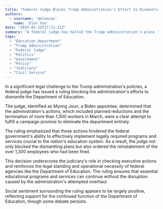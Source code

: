 ```yaml
---
title: "Federal Judge Blocks Trump Administration's Effort to Dismantle Department of Education"
authors:
  - username: '@elenvox'
    name: 'Elen Vox'
date: "2025-05-22T17:11:21Z"
summary: "A federal judge has halted the Trump administration's plans to dismantle the Department of Education and ordered the reinstatement of over 1,300 fired employees, ruling the actions were an unlawful attempt to eliminate the agency."
tags:
  - "Education Department"
  - "Trump Administration"
  - "Federal Judge"
  - "Politics"
  - "Government"
  - "Policy"
  - "Judiciary"
  - "Civil Service"
---
```


In a significant legal challenge to the Trump administration's policies, a federal judge has issued a ruling blocking the administration's efforts to dismantle the Department of Education.

The judge, identified as Myong Joun, a Biden appointee, determined that the administration's actions, which included planned reductions and the termination of more than 1,300 workers in March, were a clear attempt to fulfill a campaign promise to eliminate the department entirely.

The ruling emphasized that these actions hindered the federal government's ability to effectively implement legally required programs and services crucial to the nation's education system. As a result, the judge not only blocked the dismantling plans but also ordered the reinstatement of the over 1,300 employees who had been fired.

This decision underscores the judiciary's role in checking executive actions and reinforces the legal standing and operational necessity of federal agencies like the Department of Education. The ruling ensures that essential educational programs and services can continue without the disruption caused by the administration's attempted overhaul.

Social sentiment surrounding the ruling appears to be largely positive, reflecting support for the continued function of the Department of Education, though some debate persists.
